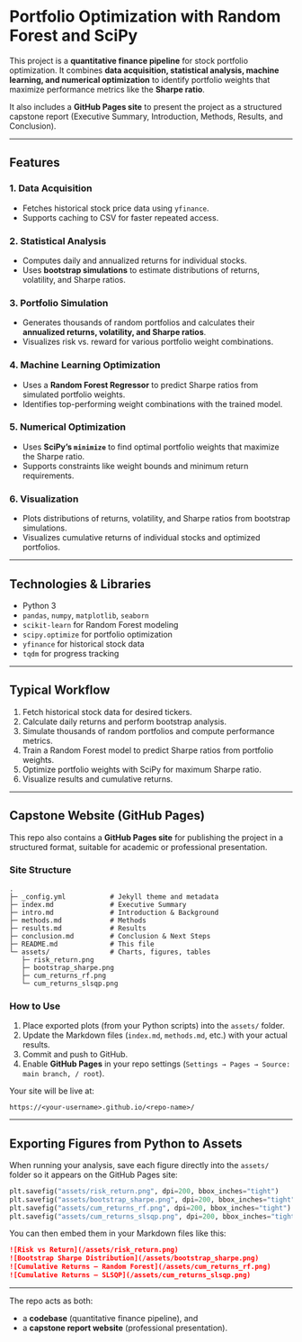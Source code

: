 # Portfolio Optimization with Random Forest and SciPy  

This project is a **quantitative finance pipeline** for stock portfolio optimization. It combines **data acquisition, statistical analysis, machine learning, and numerical optimization** to identify portfolio weights that maximize performance metrics like the **Sharpe ratio**.  

It also includes a **GitHub Pages site** to present the project as a structured capstone report (Executive Summary, Introduction, Methods, Results, and Conclusion).  

---

## Features  

### 1. Data Acquisition  
- Fetches historical stock price data using `yfinance`.  
- Supports caching to CSV for faster repeated access.  

### 2. Statistical Analysis  
- Computes daily and annualized returns for individual stocks.  
- Uses **bootstrap simulations** to estimate distributions of returns, volatility, and Sharpe ratios.  

### 3. Portfolio Simulation  
- Generates thousands of random portfolios and calculates their **annualized returns, volatility, and Sharpe ratios**.  
- Visualizes risk vs. reward for various portfolio weight combinations.  

### 4. Machine Learning Optimization  
- Uses a **Random Forest Regressor** to predict Sharpe ratios from simulated portfolio weights.  
- Identifies top-performing weight combinations with the trained model.  

### 5. Numerical Optimization  
- Uses **SciPy’s `minimize`** to find optimal portfolio weights that maximize the Sharpe ratio.  
- Supports constraints like weight bounds and minimum return requirements.  

### 6. Visualization  
- Plots distributions of returns, volatility, and Sharpe ratios from bootstrap simulations.  
- Visualizes cumulative returns of individual stocks and optimized portfolios.  

---

## Technologies & Libraries  

- Python 3  
- `pandas`, `numpy`, `matplotlib`, `seaborn`  
- `scikit-learn` for Random Forest modeling  
- `scipy.optimize` for portfolio optimization  
- `yfinance` for historical stock data  
- `tqdm` for progress tracking  

---

## Typical Workflow  

1. Fetch historical stock data for desired tickers.  
2. Calculate daily returns and perform bootstrap analysis.  
3. Simulate thousands of random portfolios and compute performance metrics.  
4. Train a Random Forest model to predict Sharpe ratios from portfolio weights.  
5. Optimize portfolio weights with SciPy for maximum Sharpe ratio.  
6. Visualize results and cumulative returns.  

---

## Capstone Website (GitHub Pages)  

This repo also contains a **GitHub Pages site** for publishing the project in a structured format, suitable for academic or professional presentation.  

### Site Structure  

```
.
├─ _config.yml           # Jekyll theme and metadata
├─ index.md              # Executive Summary
├─ intro.md              # Introduction & Background
├─ methods.md            # Methods
├─ results.md            # Results
├─ conclusion.md         # Conclusion & Next Steps
├─ README.md             # This file
└─ assets/               # Charts, figures, tables
   ├─ risk_return.png
   ├─ bootstrap_sharpe.png
   ├─ cum_returns_rf.png
   └─ cum_returns_slsqp.png
```

### How to Use  

1. Place exported plots (from your Python scripts) into the `assets/` folder.  
2. Update the Markdown files (`index.md`, `methods.md`, etc.) with your actual results.  
3. Commit and push to GitHub.  
4. Enable **GitHub Pages** in your repo settings (`Settings → Pages → Source: main branch, / root`).  

Your site will be live at:  
```
https://<your-username>.github.io/<repo-name>/
```

---

## Exporting Figures from Python to Assets  

When running your analysis, save each figure directly into the `assets/` folder so it appears on the GitHub Pages site:  

```python
plt.savefig("assets/risk_return.png", dpi=200, bbox_inches="tight")
plt.savefig("assets/bootstrap_sharpe.png", dpi=200, bbox_inches="tight")
plt.savefig("assets/cum_returns_rf.png", dpi=200, bbox_inches="tight")
plt.savefig("assets/cum_returns_slsqp.png", dpi=200, bbox_inches="tight")
```

You can then embed them in your Markdown files like this:  

```markdown
![Risk vs Return](/assets/risk_return.png)  
![Bootstrap Sharpe Distribution](/assets/bootstrap_sharpe.png)  
![Cumulative Returns – Random Forest](/assets/cum_returns_rf.png)  
![Cumulative Returns – SLSQP](/assets/cum_returns_slsqp.png)  
```

---

The repo acts as both:  
- a **codebase** (quantitative finance pipeline), and  
- a **capstone report website** (professional presentation).  

